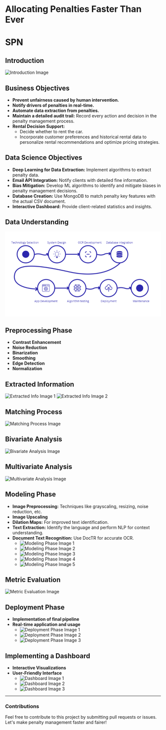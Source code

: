 # Allocating Penalties Faster Than Ever
# SPN

## Introduction
![Introduction Image](URL_TO_INTRO_IMAGE)

## Business Objectives
- **Prevent unfairness caused by human intervention.**
- **Notify drivers of penalties in real-time.**
- **Automate data extraction from penalties.**
- **Maintain a detailed audit trail:** Record every action and decision in the penalty management process.
- **Rental Decision Support:** 
  - Decide whether to rent the car.
  - Incorporate customer preferences and historical rental data to personalize rental recommendations and optimize pricing strategies.

## Data Science Objectives
- **Deep Learning for Data Extraction:** Implement algorithms to extract penalty data.
- **Email API Integration:** Notify clients with detailed fine information.
- **Bias Mitigation:** Develop ML algorithms to identify and mitigate biases in penalty management decisions.
- **Database Creation:** Use MongoDB to match penalty key features with the actual CSV document.
- **Interactive Dashboard:** Provide client-related statistics and insights.

## Data Understanding
![Data Understanding Image](/read_img/1.png)

## Preprocessing Phase
- **Contrast Enhancement**
- **Noise Reduction**
- **Binarization**
- **Smoothing**
- **Edge Detection**
- **Normalization**

## Extracted Information
![Extracted Info Image 1](URL_TO_EXTRACTED_INFO_IMAGE_1)
![Extracted Info Image 2](URL_TO_EXTRACTED_INFO_IMAGE_2)

## Matching Process
![Matching Process Image](URL_TO_MATCHING_PROCESS_IMAGE)

## Bivariate Analysis
![Bivariate Analysis Image](URL_TO_BIVARIATE_ANALYSIS_IMAGE)

## Multivariate Analysis
![Multivariate Analysis Image](URL_TO_MULTIVARIATE_ANALYSIS_IMAGE)

## Modeling Phase
- **Image Preprocessing:** Techniques like grayscaling, resizing, noise reduction, etc.
- **Image Upscaling**
- **Dilation Maps:** For improved text identification.
- **Text Extraction:** Identify the language and perform NLP for context understanding.
- **Document Text Recognition:** Use DocTR for accurate OCR.
  - ![Modeling Phase Image 1](URL_TO_MODELING_IMAGE_1)
  - ![Modeling Phase Image 2](URL_TO_MODELING_IMAGE_2)
  - ![Modeling Phase Image 3](URL_TO_MODELING_IMAGE_3)
  - ![Modeling Phase Image 4](URL_TO_MODELING_IMAGE_4)
  - ![Modeling Phase Image 5](URL_TO_MODELING_IMAGE_5)

## Metric Evaluation
![Metric Evaluation Image](URL_TO_METRIC_EVALUATION_IMAGE)

## Deployment Phase
- **Implementation of final pipeline**
- **Real-time application and usage**
  - ![Deployment Phase Image 1](URL_TO_DEPLOYMENT_IMAGE_1)
  - ![Deployment Phase Image 2](URL_TO_DEPLOYMENT_IMAGE_2)
  - ![Deployment Phase Image 3](URL_TO_DEPLOYMENT_IMAGE_3)

## Implementing a Dashboard
- **Interactive Visualizations**
- **User-Friendly Interface**
  - ![Dashboard Image 1](URL_TO_DASHBOARD_IMAGE_1)
  - ![Dashboard Image 2](URL_TO_DASHBOARD_IMAGE_2)
  - ![Dashboard Image 3](URL_TO_DASHBOARD_IMAGE_3)

---

### Contributions
Feel free to contribute to this project by submitting pull requests or issues. Let's make penalty management faster and fairer!
